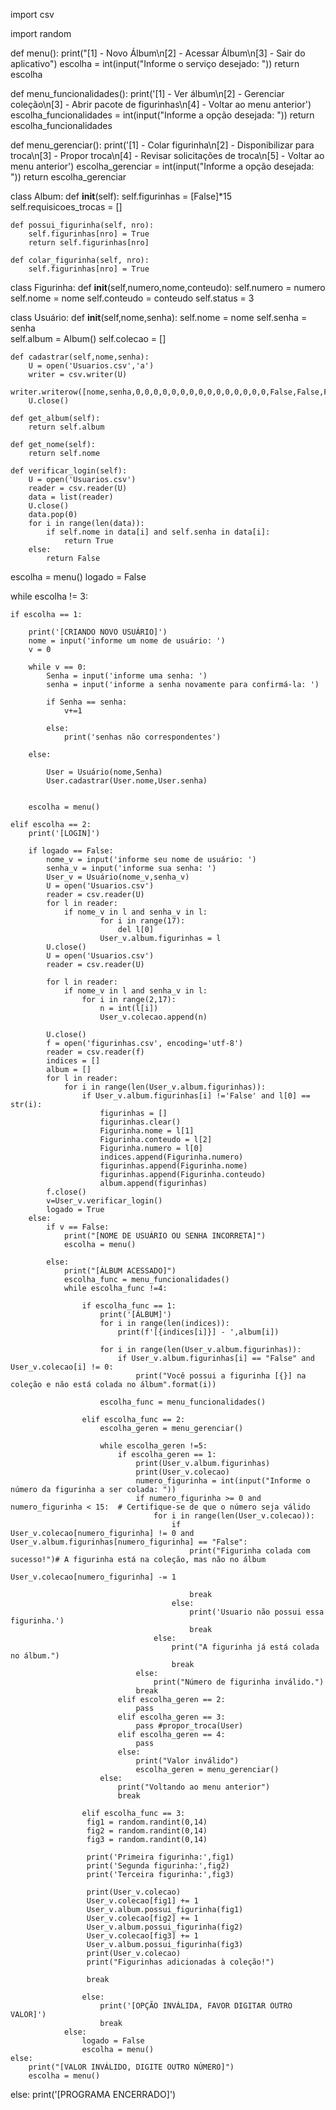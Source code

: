 import csv 

import random 

def menu():
    print("[1] - Novo Álbum\n[2] - Acessar Álbum\n[3] - Sair do aplicativo")
    escolha = int(input("Informe o serviço desejado: "))
    return escolha

def menu_funcionalidades():
    print('[1] - Ver álbum\n[2] - Gerenciar coleção\n[3] - Abrir pacote de figurinhas\n[4] - Voltar ao menu anterior')
    escolha_funcionalidades = int(input("Informe a opção desejada: "))
    return escolha_funcionalidades

def menu_gerenciar():
    print('[1] - Colar figurinha\n[2] - Disponibilizar para troca\n[3] - Propor troca\n[4] - Revisar solicitações de troca\n[5] - Voltar ao menu anterior')
    escolha_gerenciar = int(input("Informe a opção desejada: "))
    return escolha_gerenciar

class Album:
    def __init__(self):
        self.figurinhas = [False]*15
        self.requisicoes_trocas = []

    def possui_figurinha(self, nro):
        self.figurinhas[nro] = True
        return self.figurinhas[nro]

    def colar_figurinha(self, nro):
        self.figurinhas[nro] = True

class Figurinha:
    def __init__(self,numero,nome,conteudo):
        self.numero = numero
        self.nome = nome
        self.conteudo = conteudo
        self.status = 3


class Usuário:
    def __init__(self,nome,senha):
        self.nome = nome
        self.senha = senha      
        self.album = Album()
        self.colecao = []
    
    def cadastrar(self,nome,senha):
        U = open('Usuarios.csv','a')
        writer = csv.writer(U)
        writer.writerow([nome,senha,0,0,0,0,0,0,0,0,0,0,0,0,0,0,0,False,False,False,False,False,False,False,False,False,False,False,False,False,False,False])
        U.close()
    
    def get_album(self):
        return self.album
        
    def get_nome(self):
        return self.nome

    def verificar_login(self):
        U = open('Usuarios.csv')
        reader = csv.reader(U)
        data = list(reader)
        U.close()
        data.pop(0)
        for i in range(len(data)):
            if self.nome in data[i] and self.senha in data[i]: 
                return True
        else:
            return False



escolha = menu()
logado = False

while escolha != 3:
    
    if escolha == 1:
        
        print('[CRIANDO NOVO USUÁRIO]')
        nome = input('informe um nome de usuário: ')
        v = 0
        
        while v == 0:
            Senha = input('informe uma senha: ')
            senha = input('informe a senha novamente para confirmá-la: ')
            
            if Senha == senha:
                v+=1
            
            else:
                print('senhas não correspondentes')
        
        else:

            User = Usuário(nome,Senha)
            User.cadastrar(User.nome,User.senha)
        
        
        escolha = menu()
    
    elif escolha == 2:
        print('[LOGIN]')
        
        if logado == False:
            nome_v = input('informe seu nome de usuário: ')
            senha_v = input('informe sua senha: ')
            User_v = Usuário(nome_v,senha_v)
            U = open('Usuarios.csv')
            reader = csv.reader(U)
            for l in reader:
                if nome_v in l and senha_v in l:
                        for i in range(17):
                            del l[0]
                        User_v.album.figurinhas = l        
            U.close()
            U = open('Usuarios.csv')
            reader = csv.reader(U)
        
            for l in reader:
                if nome_v in l and senha_v in l:
                    for i in range(2,17):
                        n = int(l[i])
                        User_v.colecao.append(n)
                
            U.close()
            f = open('figurinhas.csv', encoding='utf-8')
            reader = csv.reader(f)
            indices = []
            album = []
            for l in reader:
                for i in range(len(User_v.album.figurinhas)):
                    if User_v.album.figurinhas[i] !='False' and l[0] == str(i):
                        figurinhas = []
                        figurinhas.clear()
                        Figurinha.nome = l[1]
                        Figurinha.conteudo = l[2]
                        Figurinha.numero = l[0]
                        indices.append(Figurinha.numero)
                        figurinhas.append(Figurinha.nome)
                        figurinhas.append(Figurinha.conteudo)
                        album.append(figurinhas)
            f.close()
            v=User_v.verificar_login()
            logado = True
        else:   
            if v == False:
                print("[NOME DE USUÁRIO OU SENHA INCORRETA]")
                escolha = menu()
        
            else:
                print("[ÁLBUM ACESSADO]")
                escolha_func = menu_funcionalidades()
                while escolha_func !=4:
                
                    if escolha_func == 1:
                        print('[ÁLBUM]')
                        for i in range(len(indices)):
                            print(f'[{indices[i]}] - ',album[i])
                    
                        for i in range(len(User_v.album.figurinhas)):
                            if User_v.album.figurinhas[i] == "False" and User_v.colecao[i] != 0:
                                print("Você possui a figurinha [{}] na coleção e não está colada no álbum".format(i))
                        
                        escolha_func = menu_funcionalidades()
                
                    elif escolha_func == 2:
                        escolha_geren = menu_gerenciar()
                    
                        while escolha_geren !=5:
                            if escolha_geren == 1:
                                print(User_v.album.figurinhas)
                                print(User_v.colecao)
                                numero_figurinha = int(input("Informe o número da figurinha a ser colada: "))
                                if numero_figurinha >= 0 and numero_figurinha < 15:  # Certifique-se de que o número seja válido
                                    for i in range(len(User_v.colecao)):
                                        if User_v.colecao[numero_figurinha] != 0 and User_v.album.figurinhas[numero_figurinha] == "False":
                                            print("Figurinha colada com sucesso!")# A figurinha está na coleção, mas não no álbum
                                            User_v.colecao[numero_figurinha] -= 1
                                            
                                            break
                                        else:
                                            print('Usuario não possui essa figurinha.')
                                            break
                                    else:
                                        print("A figurinha já está colada no álbum.")
                                        break
                                else:
                                    print("Número de figurinha inválido.")
                                break
                            elif escolha_geren == 2:
                                pass
                            elif escolha_geren == 3:
                                pass #propor_troca(User)
                            elif escolha_geren == 4:
                                pass
                            else:
                                print("Valor inválido")
                                escolha_geren = menu_gerenciar()
                        else:
                            print("Voltando ao menu anterior")
                            break
                    
                    elif escolha_func == 3:
                     fig1 = random.randint(0,14)
                     fig2 = random.randint(0,14)
                     fig3 = random.randint(0,14)

                     print('Primeira figurinha:',fig1)
                     print('Segunda figurinha:',fig2)
                     print('Terceira figurinha:',fig3)

                     print(User_v.colecao)
                     User_v.colecao[fig1] += 1
                     User_v.album.possui_figurinha(fig1)
                     User_v.colecao[fig2] += 1
                     User_v.album.possui_figurinha(fig2)         
                     User_v.colecao[fig3] += 1
                     User_v.album.possui_figurinha(fig3)
                     print(User_v.colecao)
                     print("Figurinhas adicionadas à coleção!")
                     
                     break
                   
                    else:
                        print('[OPÇÃO INVÁLIDA, FAVOR DIGITAR OUTRO VALOR]')
                        break
                else:
                    logado = False
                    escolha = menu()
    else:
        print("[VALOR INVÁLIDO, DIGITE OUTRO NÚMERO]")
        escolha = menu()
else:
    print('[PROGRAMA ENCERRADO]')
